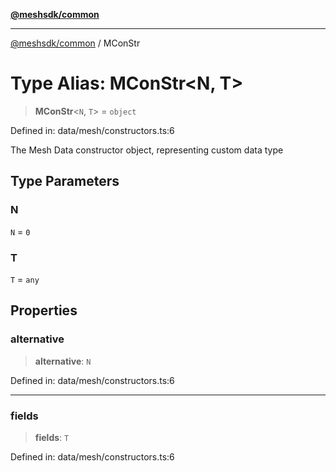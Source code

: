 [**@meshsdk/common**](../README.md)

***

[@meshsdk/common](../globals.md) / MConStr

# Type Alias: MConStr\<N, T\>

> **MConStr**\<`N`, `T`\> = `object`

Defined in: data/mesh/constructors.ts:6

The Mesh Data constructor object, representing custom data type

## Type Parameters

### N

`N` = `0`

### T

`T` = `any`

## Properties

### alternative

> **alternative**: `N`

Defined in: data/mesh/constructors.ts:6

***

### fields

> **fields**: `T`

Defined in: data/mesh/constructors.ts:6
